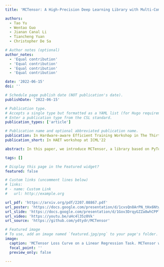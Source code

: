 ```yaml
---
title: 'MCTensor: A High-Precision Deep Learning Library with Multi-Component Floating-Point'

authors:
  - Tao Yu
  - Wentao Guo
  - Jianan Canal Li
  - Tiancheng Yuan
  - Christopher De Sa

# Author notes (optional)
author_notes:
  - 'Equal contribution'
  - 'Equal contribution'
  - 'Equal contribution'
  - 'Equal contribution'

date: '2022-06-15'
doi: ''

# Schedule page publish date (NOT publication's date).
publishDate: '2022-06-15'

# Publication type.
# Accepts a single type but formatted as a YAML list (for Hugo requirements).
# Enter a publication type from the CSL standard.
publication_types: ['article']

# Publication name and optional abbreviated publication name.
publication: In Hardware-aware Efficient Training Workshop in The Thirty-ninth International Conference on Machine Learning
publication_short: In HAET workshop at ICML'22

abstract: In this paper, we introduce MCTensor, a library based on PyTorch for providing general-purpose and high-precision arithmetic for DL training. MCTensor is used in the same way as PyTorch Tensor. We implement multiple basic, matrix-level computation operators and NN modules for MCTensor with identical PyTorch interface. Our algorithms achieve high precision computation and also benefits from heavily-optimized PyTorch floating-point arithmetic. We evaluate MCTensor arithmetic against PyTorch native arithmetic for a series of tasks, where models using MCTensor in float16 would match or outperform the PyTorch model with float32 or float64 precision.

tags: []

# Display this page in the Featured widget?
featured: false

# Custom links (uncomment lines below)
# links:
# - name: Custom Link
#   url: http://example.org

url_pdf: 'https://arxiv.org/pdf/2207.08867.pdf'
url_poster: 'https://docs.google.com/presentation/d/1cvsQn8ArPN_tHx6Ntw1JrBUy-iJ1HsX1LIGNgCT6Wb0'
url_slide: 'https://docs.google.com/presentation/d/1Gov3DrqyGZZa8whCPPljo1ft42EFRld2y2VopiKVR0I/edit?usp=sharing'
url_video: 'https://youtu.be/uHc4l35z0Vk'
url_source: 'https://github.com/ydtydr/MCTensor'

# Featured image
# To use, add an image named `featured.jpg/png` to your page's folder.
image:
  caption: 'MCTensor Loss Curve on a Linear Regression Task. MCTensor with Float16 could achieve higher precision than vanilla PyTorch Float16 and achieves lower train loss upon the convergence of linear regression model. Image credit: MCTensor Paper Figure 1'
  focal_point: ''
  preview_only: false

---
```

